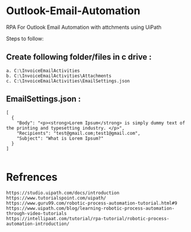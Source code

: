 # Outlook-Email-Automation
RPA For Outlook Email Automation with attchments using UiPath

Steps to follow:
## Create following folder/files in c drive :
    a. C:\InvoiceEmailActivities
    b. C:\InvoiceEmailActivities\Attachments
    c. C:\InvoiceEmailActivities\EmailSettings.json
    
## EmailSettings.json :

``` 
[
  {
    "Body": "<p><strong>Lorem Ipsum</strong> is simply dummy text of the printing and typesetting industry. </p>",
    "Recipients": "test@gmail.com;test1@gmail.com",
    "Subject": "What is Lorem Ipsum?"
  }
]
  
```  

# Refrences 
``` 
https://studio.uipath.com/docs/introduction
https://www.tutorialspoint.com/uipath/
https://www.guru99.com/robotic-process-automation-tutorial.html#9
https://www.uipath.com/blog/learning-robotic-process-automation-through-video-tutorials
https://intellipaat.com/tutorial/rpa-tutorial/robotic-process-automation-introduction/
``` 
